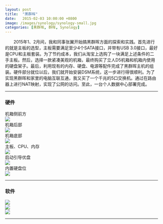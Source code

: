 ```yaml
---
layout: post
title:  "黑群晖"
date:   2015-02-03 10:00:00 +0800
image: /images/synology/synology-small.jpg
categories: [黑群晖, 群晖, Synology]
---
```


　　2015年1、2月间，我和同事张翼开始搞黑群晖方面的探索和实践。首先进行的就是主板的选型，主板需要满足至少4个SATA接口，并带有USB 3.0接口，最好是CPU和主板套装。为了节约成本，我们从淘宝上选购了一块满足上述条件的二手主板。然后，选择一款紧凑美观的机箱，最终购买了立人D5机箱和机箱内使用的硬盘架子。最后，利用现有的内存、硬盘、电源等配件完成了黑群晖主机的组装。硬件部分就位以后，我们就开始安装DSM系统，这一步进行得很顺利。为了实现黑群晖和家里的电脑互联互通，我又买了一个千兆的5口交换机。通过在路由器上进行NAT映射，实现了公网的访问。至此，一台个人数据中心部署完成。

------

<h3>硬件</h3>

<div class="row">
    <div class="col-md-4">
        <div class="panel-heading">机箱侧前方</div>
        <a href="{{site.baseurl}}/images/synology/黑群晖-侧前.jpg" target="_blank">
            <img class="thumbnail" src="{{site.baseurl}}/images/synology/黑群晖-侧前_s.jpg">
        </a>
    </div>
    <div class="col-md-4">
        <div class="panel-heading">机箱后部</div>
        <a href="{{site.baseurl}}/images/synology/黑群晖-后面.jpg" target="_blank">
            <img class="thumbnail" src="{{site.baseurl}}/images/synology/黑群晖-后面_s.jpg">
        </a>
    </div>
    <div class="col-md-4">
        <div class="panel-heading">机箱底部</div>
        <a href="{{site.baseurl}}/images/synology/黑群晖-底部.jpg" target="_blank">
            <img class="thumbnail" src="{{site.baseurl}}/images/synology/黑群晖-底部_s.jpg">
        </a>
    </div>
</div>
<div class="row">
    <div class="col-md-4">
        <div class="panel-heading">主板、CPU、内存</div>
        <a href="{{site.baseurl}}/images/synology/黑群晖-主板.jpg" target="_blank">
            <img class="thumbnail" src="{{site.baseurl}}/images/synology/黑群晖-主板_s.jpg">
        </a>
    </div>
    <div class="col-md-4">
        <div class="panel-heading">启动引导优盘</div>
        <a href="{{site.baseurl}}/images/synology/黑群晖-引导盘.jpg" target="_blank">
            <img class="thumbnail" src="{{site.baseurl}}/images/synology/黑群晖-引导盘_s.jpg">
        </a>
    </div>
    <div class="col-md-4">
        <div class="panel-heading">内置硬盘位</div>
        <a href="{{site.baseurl}}/images/synology/黑群晖-硬盘位3.jpg" target="_blank">
            <img class="thumbnail" src="{{site.baseurl}}/images/synology/黑群晖-硬盘位3_s.jpg">
        </a>
    </div>
</div>

------

<h3>软件</h3>

<div class="row">
    <div class="col-md-4">
        <a href="{{site.baseurl}}/images/synology/管理页面登录.png" target="_blank">
            <img class="thumbnail" src="{{site.baseurl}}/images/synology/管理页面登录_s.jpg">
        </a>
    </div>
    <div class="col-md-4">
        <a href="{{site.baseurl}}/images/synology/控制面板-常规.png" target="_blank">
            <img class="thumbnail" src="{{site.baseurl}}/images/synology/控制面板-常规_s.jpg">
        </a>
    </div>
    <div class="col-md-4">
        <a href="{{site.baseurl}}/images/synology/控制面板-存储.png" target="_blank">
            <img class="thumbnail" src="{{site.baseurl}}/images/synology/控制面板-存储_s.jpg">
        </a>
    </div>
</div>

------